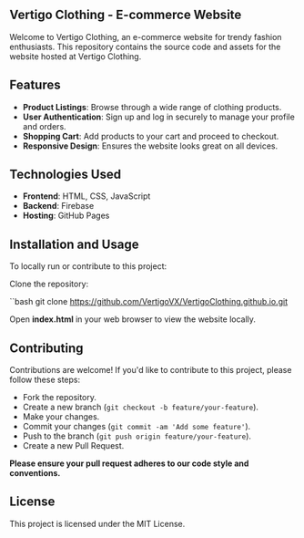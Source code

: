 ## Vertigo Clothing - E-commerce Website

Welcome to Vertigo Clothing, an e-commerce website for trendy fashion enthusiasts. This repository contains the source code and assets for the website hosted at Vertigo Clothing.

## Features
- **Product Listings**: Browse through a wide range of clothing products.
- **User Authentication**: Sign up and log in securely to manage your profile and orders.
- **Shopping Cart**: Add products to your cart and proceed to checkout.
- **Responsive Design**: Ensures the website looks great on all devices.

## Technologies Used
- **Frontend**: HTML, CSS, JavaScript
- **Backend**: Firebase
- **Hosting**: GitHub Pages
   
## Installation and Usage

To locally run or contribute to this project:

Clone the repository:

``bash
git clone https://github.com/VertigoVX/VertigoClothing.github.io.git

Open **index.html** in your web browser to view the website locally.

## Contributing

Contributions are welcome! If you'd like to contribute to this project, please follow these steps:

- Fork the repository.
- Create a new branch (`git checkout -b feature/your-feature`).
- Make your changes.
- Commit your changes (`git commit -am 'Add some feature'`).
- Push to the branch (`git push origin feature/your-feature`).
- Create a new Pull Request.

**Please ensure your pull request adheres to our code style and conventions.**

## License
This project is licensed under the MIT License.
